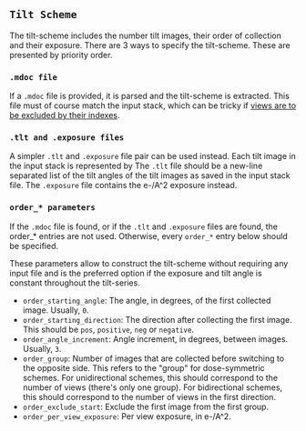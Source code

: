 ## `Tilt Scheme`

The tilt-scheme includes the number tilt images, their order of collection and their exposure. There are 3 ways to
specify the tilt-scheme. These are presented by priority order.

### `.mdoc file`

If a `.mdoc` file is provided, it is parsed and the tilt-scheme is extracted. This file must of course match the 
input stack, which can be tricky if [views are to be excluded by their indexes](ExcludeViews.md).

### `.tlt and .exposure files`

A simpler `.tlt` and `.exposure` file pair can be used instead. Each tilt image in the input stack is represented 
by The `.tlt` file should be a new-line separated list of the tilt angles of the tilt images as saved in the input 
stack file. The `.exposure` file contains the e-/A^2 exposure instead.

### `order_* parameters`

If the `.mdoc` file is found, or if the `.tlt` and `.exposure` files are found, the order_* entries are not used.
Otherwise, every `order_*` entry below should be specified.

These parameters allow to construct the tilt-scheme without requiring any input file and is the preferred option if 
the exposure and tilt angle is constant throughout the tilt-series.

- `order_starting_angle`: The angle, in degrees, of the first collected image. Usually, `0`.
- `order_starting_direction`: The direction after collecting the first image. This should be `pos`, `positive`, 
  `neg` or `negative`.
- `order_angle_increment`: Angle increment, in degrees, between images. Usually, `3`.
- `order_group`: Number of images that are collected before switching to the opposite side. This refers to the "group"
  for dose-symmetric schemes. For unidirectional schemes, this should correspond to the number of views (there's 
  only one group). For bidirectional schemes, this should correspond to the number of views in the first direction.
- `order_exclude_start`: Exclude the first image from the first group.
- `order_per_view_exposure`: Per view exposure, in e-/A^2.
